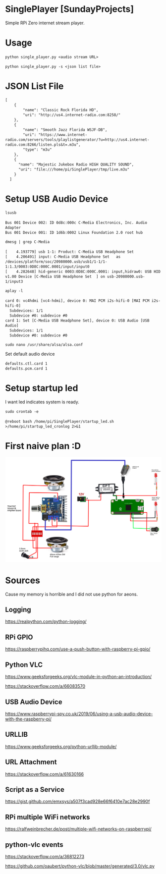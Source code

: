 # SinglePlayer [SundayProjects]
Simple RPi Zero internet stream player.

# Usage
```python single_player.py <audio stream URL>```

```python single_player.py -s <json list file> ```

# JSON List File
```
[
    {
        "name": "Classic Rock Florida HD",
        "uri": "http://us4.internet-radio.com:8258/"
    },
    {
        "name": "Smooth Jazz Florida WSJF-DB",
        "uri": "https://www.internet-radio.com/servers/tools/playlistgenerator/?u=http://us4.internet-radio.com:8266/listen.pls&t=.m3u",
        "type": "m3u"
    },
    {
      "name": "Majestic Jukebox Radio HIGH QUALITY SOUND",
      "uri": "file:///home/pi/SinglePlayer/tmp/live.m3u"
    } 
  ]
```
# Setup USB Audio Device
```shell
lsusb

Bus 001 Device 002: ID 0d8c:000c C-Media Electronics, Inc. Audio Adapter
Bus 001 Device 001: ID 1d6b:0002 Linux Foundation 2.0 root hub
```

```shell
dmesg | grep C-Media

[    4.193779] usb 1-1: Product: C-Media USB Headphone Set  
[    4.206491] input: C-Media USB Headphone Set   as /devices/platform/soc/20980000.usb/usb1/1-1/1-1:1.3/0003:0D8C:000C.0001/input/input0
[    4.282648] hid-generic 0003:0D8C:000C.0001: input,hidraw0: USB HID v1.00 Device [C-Media USB Headphone Set  ] on usb-20980000.usb-1/input3
```

```shell
aplay -l

card 0: vc4hdmi [vc4-hdmi], device 0: MAI PCM i2s-hifi-0 [MAI PCM i2s-hifi-0]
  Subdevices: 1/1
  Subdevice #0: subdevice #0
card 1: Set [C-Media USB Headphone Set], device 0: USB Audio [USB Audio]
  Subdevices: 1/1
  Subdevice #0: subdevice #0
```

```shell
sudo nano /usr/share/alsa/alsa.conf
```

Set default audio device
```
defaults.ctl.card 1
defaults.pcm.card 1
```

# Setup startup led
I want led indicates system is ready.
```
sudo crontab -e

@reboot bash /home/pi/SinglePlayer/startup_led.sh >/home/pi/startup_led_cronlog 2>&1
```

# First naive plan :D
![plan1](./docs/images/firstNaive.png "First Plan")

# Sources
Cause my memory is horrible and I did not use python for aeons.
## Logging
https://realpython.com/python-logging/
## RPi GPIO
https://raspberrypihq.com/use-a-push-button-with-raspberry-pi-gpio/
## Python VLC
https://www.geeksforgeeks.org/vlc-module-in-python-an-introduction/

https://stackoverflow.com/a/66083570
## USB Audio Device
https://www.raspberrypi-spy.co.uk/2019/06/using-a-usb-audio-device-with-the-raspberry-pi/

## URLLIB
https://www.geeksforgeeks.org/python-urllib-module/

## URL Attachment
https://stackoverflow.com/a/61630166

## Script as a Service
https://gist.github.com/emxsys/a507f3cad928e66f6410e7ac28e2990f

## RPi multiple WiFi networks
https://ralfweinbrecher.de/post/multiple-wifi-networks-on-raspberrypi/

## python-vlc events
https://stackoverflow.com/a/36812273

https://github.com/oaubert/python-vlc/blob/master/generated/3.0/vlc.py